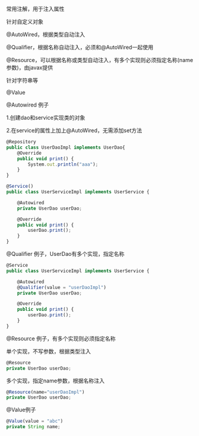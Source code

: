 常用注解，用于注入属性

针对自定义对象

@AutoWired，根据类型自动注入

@Qualifier，根据名称自动注入，必须和@AutoWired一起使用

@Resource，可以根据名称或类型自动注入，有多个实现则必须指定名称(name参数)，由javax提供

针对字符串等

@Value



@Autowired 例子

1.创建dao和service实现类的对象

2.在service的属性上加上@AutoWired，无需添加set方法

```javascript
@Repository
public class UserDaoImpl implements UserDao{
    @Override
    public void print() {
        System.out.println("aaa");
    }
}
```



```javascript
@Service()
public class UserServiceImpl implements UserService {

    @Autowired
    private UserDao userDao;

    @Override
    public void print() {
        userDao.print();
    }
}
```



@Qualifier 例子，UserDao有多个实现，指定名称

```javascript
@Service
public class UserServiceImpl implements UserService {

    @Autowired
    @Qualifier(value = "userDaoImpl")
    private UserDao userDao;

    @Override
    public void print() {
        userDao.print();
    }
}
```



@Resource 例子，有多个实现则必须指定名称

单个实现，不写参数，根据类型注入

```javascript
@Resource
private UserDao userDao;
```

多个实现，指定name参数，根据名称注入

```javascript
@Resource(name="userDaoImpl")
private UserDao userDao;
```





@Value例子

```javascript
@Value(value = "abc")
private String name;
```

